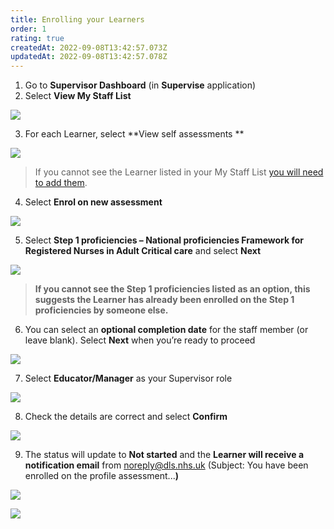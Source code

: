 ```yaml
---
title: Enrolling your Learners
order: 1
rating: true
createdAt: 2022-09-08T13:42:57.073Z
updatedAt: 2022-09-08T13:42:57.078Z
---
```

1. Go to **Supervisor Dashboard** (in **Supervise** application)
2. Select **View My Staff List**

![](/img/enrolling_1.png)

3. For each Learner, select **View self assessments  **

![](/img/enrolling_2.png)

> If you cannot see the Learner listed in your My Staff List [you will need to add them](/user-guide/educator/03-staff-list/adding-delegates-to-your-staff-list).

4. Select **Enrol on new assessment**

![](/img/enrolling_3.png)

5. Select **Step 1 proficiencies – National proficiencies Framework for Registered Nurses in Adult Critical care** and select **Next**

![](/img/enrolling_4.png)

> **If you cannot see the Step 1 proficiencies listed as an option, this suggests the Learner has already been enrolled on the Step 1 proficiencies by someone else.** 

6. You can select an **optional completion date** for the staff member (or leave blank). Select **Next** when you’re ready to proceed 

![](/img/enrolling_5.png)

7. Select **Educator/Manager** as your Supervisor role

![](/img/enrolling_6.png)

8. Check the details are correct and select **Confirm**

![](/img/enrolling_7.png)

9. The status will update to **Not started** and the **Learner will receive a notification email** from noreply@dls.nhs.uk (Subject: You have been enrolled on the profile assessment...**)** 

![](/img/enrolling_8.png)

![](/img/enrolling_9.png)